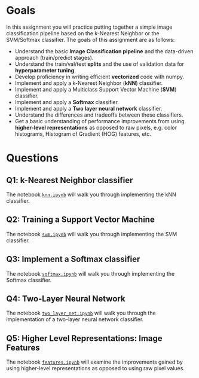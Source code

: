 
# Goals

In this assignment you will practice putting together a simple image classification pipeline based on the k-Nearest Neighbor or the SVM/Softmax classifier. The goals of this assignment are as follows:

- Understand the basic **Image Classification pipeline** and the data-driven approach (train/predict stages).
- Understand the train/val/test **splits** and the use of validation data for **hyperparameter tuning**.
- Develop proficiency in writing efficient **vectorized** code with numpy.
- Implement and apply a k-Nearest Neighbor (**kNN**) classifier.
- Implement and apply a Multiclass Support Vector Machine (**SVM**) classifier.
- Implement and apply a **Softmax** classifier.
- Implement and apply a **Two layer neural network** classifier.
- Understand the differences and tradeoffs between these classifiers.
- Get a basic understanding of performance improvements from using **higher-level representations** as opposed to raw pixels, e.g. color histograms, Histogram of Gradient (HOG) features, etc.

# Questions

## Q1: k-Nearest Neighbor classifier

The notebook [``knn.ipynb``](knn.ipynb) will walk you through implementing the kNN classifier.

## Q2: Training a Support Vector Machine

The notebook [``svm.ipynb``](svm.ipynb) will walk you through implementing the SVM classifier.

## Q3: Implement a Softmax classifier

The notebook [``softmax.ipynb``](softmax.ipynb) will walk you through implementing the Softmax classifier.

## Q4: Two-Layer Neural Network

The notebook [``two_layer_net.ipynb``](two_layer_net.ipynb) will walk you through the implementation of a two-layer neural network classifier.

## Q5: Higher Level Representations: Image Features

The notebook [``features.ipynb``](features.ipynb) will examine the improvements gained by using higher-level representations as opposed to using raw pixel values.
